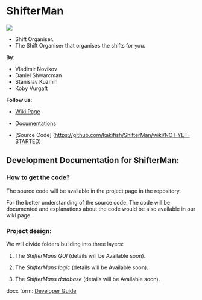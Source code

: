 ShifterMan
==========
<p style="image align: left"><img src="https://github.com/kakifish/ShifterMan/blob/master/Documents/shifterMan.jpg?raw=true"/></p>


* Shift Organiser.
* The Shift Organiser that organises the shifts for you.

__By__:
* Vladimir Novikov 
* Daniel Shwarcman   
* Stanislav Kuzmin
* Koby Vurgaft

__Follow us__:

-   [Wiki Page](https://github.com/kakifish/ShifterMan/wiki)

-   [Documentations](https://github.com/kakifish/ShifterMan/tree/master/Documents)

-   [Source Code] (https://github.com/kakifish/ShifterMan/wiki/NOT-YET-STARTED)

## Development Documentation for ShifterMan:

### How to get the code?

The source code will be available in the project page in the repository.

For the better understanding of the source code:
The code will be documented and explanations about the code would be also available in our wiki page.

### Project design:
We will divide folders building into three layers:

1) The _ShifterMans GUI_ (details will be Available soon).  

2) The _ShifterMans logic_ (details will be Available soon).

3) The _ShifterMans database_ (details will be Available soon).

docx form: [Developer Guide](https://github.com/kakifish/ShifterMan/wiki/NOT-YET-STARTED)
